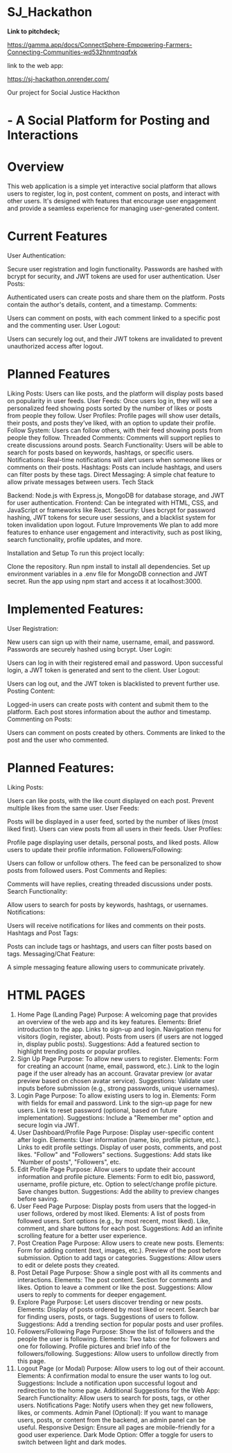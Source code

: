 # SJ_Hackathon
**Link to pitchdeck;**

https://gamma.app/docs/ConnectSphere-Empowering-Farmers-Connecting-Communities-wd532hnmtnqqfxk

link to the web app:

https://sj-hackathon.onrender.com/


Our project for Social Justice Hackthon

# - A Social Platform for Posting and Interactions

# Overview

This web application is a simple yet interactive social platform that allows users to register, log in, post content, comment on posts, and interact with other users. It's designed with features that encourage user engagement and provide a seamless experience for managing user-generated content.

# Current Features

User Authentication:

Secure user registration and login functionality.
Passwords are hashed with bcrypt for security, and JWT tokens are used for user authentication.
User Posts:

Authenticated users can create posts and share them on the platform.
Posts contain the author's details, content, and a timestamp.
Comments:

Users can comment on posts, with each comment linked to a specific post and the commenting user.
User Logout:

Users can securely log out, and their JWT tokens are invalidated to prevent unauthorized access after logout.

# Planned Features

Liking Posts: Users can like posts, and the platform will display posts based on popularity in user feeds.
User Feeds: Once users log in, they will see a personalized feed showing posts sorted by the number of likes or posts from people they follow.
User Profiles: Profile pages will show user details, their posts, and posts they’ve liked, with an option to update their profile.
Follow System: Users can follow others, with their feed showing posts from people they follow.
Threaded Comments: Comments will support replies to create discussions around posts.
Search Functionality: Users will be able to search for posts based on keywords, hashtags, or specific users.
Notifications: Real-time notifications will alert users when someone likes or comments on their posts.
Hashtags: Posts can include hashtags, and users can filter posts by these tags.
Direct Messaging: A simple chat feature to allow private messages between users.
Tech Stack

Backend: Node.js with Express.js, MongoDB for database storage, and JWT for user authentication.
Frontend: Can be integrated with HTML, CSS, and JavaScript or frameworks like React.
Security: Uses bcrypt for password hashing, JWT tokens for secure user sessions, and a blacklist system for token invalidation upon logout.
Future Improvements
We plan to add more features to enhance user engagement and interactivity, such as post liking, search functionality, profile updates, and more.

Installation and Setup
To run this project locally:

Clone the repository.
Run npm install to install all dependencies.
Set up environment variables in a .env file for MongoDB connection and JWT secret.
Run the app using npm start and access it at localhost:3000.

# Implemented Features:

User Registration:

New users can sign up with their name, username, email, and password.
Passwords are securely hashed using bcrypt.
User Login:

Users can log in with their registered email and password.
Upon successful login, a JWT token is generated and sent to the client.
User Logout:

Users can log out, and the JWT token is blacklisted to prevent further use.
Posting Content:

Logged-in users can create posts with content and submit them to the platform.
Each post stores information about the author and timestamp.
Commenting on Posts:

Users can comment on posts created by others.
Comments are linked to the post and the user who commented.

# Planned Features:

Liking Posts:

Users can like posts, with the like count displayed on each post.
Prevent multiple likes from the same user.
User Feeds:

Posts will be displayed in a user feed, sorted by the number of likes (most liked first).
Users can view posts from all users in their feeds.
User Profiles:

Profile page displaying user details, personal posts, and liked posts.
Allow users to update their profile information.
Followers/Following:

Users can follow or unfollow others.
The feed can be personalized to show posts from followed users.
Post Comments and Replies:

Comments will have replies, creating threaded discussions under posts.
Search Functionality:

Allow users to search for posts by keywords, hashtags, or usernames.
Notifications:

Users will receive notifications for likes and comments on their posts.
Hashtags and Post Tags:

Posts can include tags or hashtags, and users can filter posts based on tags.
Messaging/Chat Feature:

A simple messaging feature allowing users to communicate privately.

# HTML PAGES

1. Home Page (Landing Page)
   Purpose: A welcoming page that provides an overview of the web app and its key features.
   Elements:
   Brief introduction to the app.
   Links to sign-up and login.
   Navigation menu for visitors (login, register, about).
   Posts from users (if users are not logged in, display public posts).
   Suggestions: Add a featured section to highlight trending posts or popular profiles.
2. Sign Up Page
   Purpose: To allow new users to register.
   Elements:
   Form for creating an account (name, email, password, etc.).
   Link to the login page if the user already has an account.
   Gravatar preview (or avatar preview based on chosen avatar service).
   Suggestions: Validate user inputs before submission (e.g., strong passwords, unique usernames).
3. Login Page
   Purpose: To allow existing users to log in.
   Elements:
   Form with fields for email and password.
   Link to the sign-up page for new users.
   Link to reset password (optional, based on future implementation).
   Suggestions: Include a "Remember me" option and secure login via JWT.
4. User Dashboard/Profile Page
   Purpose: Display user-specific content after login.
   Elements:
   User information (name, bio, profile picture, etc.).
   Links to edit profile settings.
   Display of user posts, comments, and post likes.
   "Follow" and "Followers" sections.
   Suggestions: Add stats like "Number of posts", "Followers", etc.
5. Edit Profile Page
   Purpose: Allow users to update their account information and profile picture.
   Elements:
   Form to edit bio, password, username, profile picture, etc.
   Option to select/change profile picture.
   Save changes button.
   Suggestions: Add the ability to preview changes before saving.
6. User Feed Page
   Purpose: Display posts from users that the logged-in user follows, ordered by most liked.
   Elements:
   A list of posts from followed users.
   Sort options (e.g., by most recent, most liked).
   Like, comment, and share buttons for each post.
   Suggestions: Add an infinite scrolling feature for a better user experience.
7. Post Creation Page
   Purpose: Allow users to create new posts.
   Elements:
   Form for adding content (text, images, etc.).
   Preview of the post before submission.
   Option to add tags or categories.
   Suggestions: Allow users to edit or delete posts they created.
8. Post Detail Page
   Purpose: Show a single post with all its comments and interactions.
   Elements:
   The post content.
   Section for comments and likes.
   Option to leave a comment or like the post.
   Suggestions: Allow users to reply to comments for deeper engagement.
9. Explore Page
   Purpose: Let users discover trending or new posts.
   Elements:
   Display of posts ordered by most liked or recent.
   Search bar for finding users, posts, or tags.
   Suggestions of users to follow.
   Suggestions: Add a trending section for popular posts and user profiles.
10. Followers/Following Page
    Purpose: Show the list of followers and the people the user is following.
    Elements:
    Two tabs: one for followers and one for following.
    Profile pictures and brief info of the followers/following.
    Suggestions: Allow users to unfollow directly from this page.
11. Logout Page (or Modal)
    Purpose: Allow users to log out of their account.
    Elements:
    A confirmation modal to ensure the user wants to log out.
    Suggestions: Include a notification upon successful logout and redirection to the home page.
    Additional Suggestions for the Web App:
    Search Functionality: Allow users to search for posts, tags, or other users.
    Notifications Page: Notify users when they get new followers, likes, or comments.
    Admin Panel (Optional): If you want to manage users, posts, or content from the backend, an admin panel can be useful.
    Responsive Design: Ensure all pages are mobile-friendly for a good user experience.
    Dark Mode Option: Offer a toggle for users to switch between light and dark modes.



